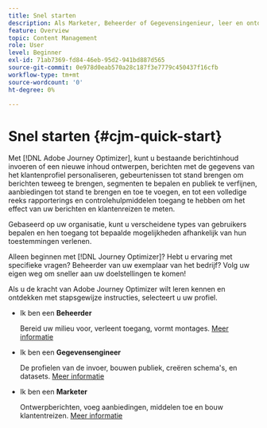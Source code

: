 ```yaml
---
title: Snel starten
description: Als Marketer, Beheerder of Gegevensingenieur, leer en ontdek de macht van Adobe Journey Optimizer met geleidelijke begeleiding
feature: Overview
topic: Content Management
role: User
level: Beginner
exl-id: 71ab7369-fd84-46eb-95d2-941bd887d565
source-git-commit: 0e978d0eab570a28c187f3e7779c450437f16cfb
workflow-type: tm+mt
source-wordcount: '0'
ht-degree: 0%

---
```


# Snel starten {#cjm-quick-start}

Met [!DNL Adobe Journey Optimizer], kunt u bestaande berichtinhoud invoeren of een nieuwe inhoud ontwerpen, berichten met de gegevens van het klantenprofiel personaliseren, gebeurtenissen tot stand brengen om berichten teweeg te brengen, segmenten te bepalen en publiek te verfijnen, aanbiedingen tot stand te brengen en toe te voegen, en tot een volledige reeks rapporterings en controlehulpmiddelen toegang te hebben om het effect van uw berichten en klantenreizen te meten.

Gebaseerd op uw organisatie, kunt u verscheidene types van gebruikers bepalen en hen toegang tot bepaalde mogelijkheden afhankelijk van hun toestemmingen verlenen.

Alleen beginnen met [!DNL Journey Optimizer]? Hebt u ervaring met specifieke vragen? Beheerder van uw exemplaar van het bedrijf? Volg uw eigen weg om sneller aan uw doelstellingen te komen!

Als u de kracht van Adobe Journey Optimizer wilt leren kennen en ontdekken met stapsgewijze instructies, selecteert u uw profiel.

* Ik ben een **Beheerder**

   Bereid uw milieu voor, verleent toegang, vormt montages. [Meer informatie](path/administrator.md)

* Ik ben een **Gegevensengineer**

   De profielen van de invoer, bouwen publiek, creëren schema&#39;s, en datasets. [Meer informatie](path/data-engineer.md)

* Ik ben een **Marketer**

   Ontwerpberichten, voeg aanbiedingen, middelen toe en bouw klantentreizen. [Meer informatie](path/marketer.md)
